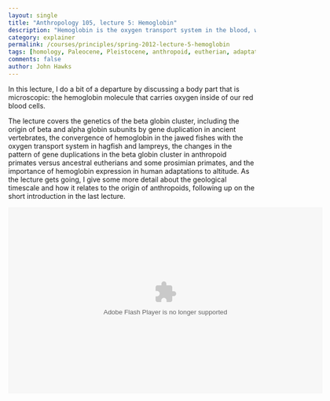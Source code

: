 ```yaml
---
layout: single 
title: "Anthropology 105, lecture 5: Hemoglobin" 
description: "Hemoglobin is the oxygen transport system in the blood, with a unique evolutionary history." 
category: explainer
permalink: /courses/principles/spring-2012-lecture-5-hemoglobin
tags: [homology, Paleocene, Pleistocene, anthropoid, eutherian, adaptation, Cercopithecoidea, Miocene, anthropoids, geological time, convergence, Eocene, hemoglobin, altitude, hemoglobin, Pliocene, Oligocene, hominoid, Ceboidea] 
comments: false 
author: John Hawks 
---
```


In this lecture, I do a bit of a departure by discussing a body part that is microscopic: the hemoglobin molecule that carries oxygen inside of our red blood cells. 

The lecture covers the genetics of the beta globin cluster, including the origin of beta and alpha globin subunits by gene duplication in ancient vertebrates, the convergence of hemoglobin in the jawed fishes with the oxygen transport system in hagfish and lampreys, the changes in the pattern of gene duplications in the beta globin cluster in anthropoid primates versus ancestral eutherians and some prosimian primates, and the importance of hemoglobin expression in human adaptations to altitude. As the lecture gets going, I give some more detail about the geological timescale and how it relates to the origin of anthropoids, following up on the short introduction in the last lecture. 


<div class="middle-picture">
<object classid='clsid:D27CDB6E-AE6D-11cf-96B8-444553540000' width='640' height='379' id='single1' name='single1'>
	<param name='movie' value='http://johnhawks.net/graphics/player.swf'>
	<param name='allowfullscreen' value='true'>
	<param name='allowscriptaccess' value='always'>
	<param name='wmode' value='transparent'>
	<param name='flashvars' value='file=Anthropology_105_2012-02-08_161152.m4v&streamer=rtmp://lcstreamer.doit.wisc.edu/lectures/&autostart=false&stretching=fill'>
<embed
	type='application/x-shockwave-flash'
	id='single2'
	name='single2'
	src='http://johnhawks.net/graphics/player.swf'
	width='640'
	height='379'
	bgcolor='undefined'
	allowscriptaccess='always'
	allowfullscreen='true'
	wmode='transparent'
	flashvars='file=Anthropology_105_2012-02-08_161152.m4v&streamer=rtmp://lcstreamer.doit.wisc.edu/lectures/&autostart=false&stretching=fill'/>
</object>
</div>

